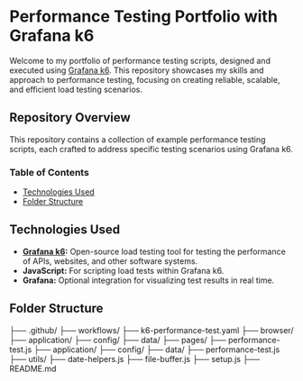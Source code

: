 # Performance Testing Portfolio with Grafana k6

Welcome to my portfolio of performance testing scripts, designed and executed using [Grafana k6](https://k6.io/). This repository showcases my skills and approach to performance testing, focusing on creating reliable, scalable, and efficient load testing scenarios.

## Repository Overview

This repository contains a collection of example performance testing scripts, each crafted to address specific testing scenarios using Grafana k6.

### Table of Contents
- [Technologies Used](#technologies-used)
- [Folder Structure](#folder-structure)

## Technologies Used

- **[Grafana k6](https://k6.io/):** Open-source load testing tool for testing the performance of APIs, websites, and other software systems.
- **JavaScript:** For scripting load tests within Grafana k6.
- **Grafana:** Optional integration for visualizing test results in real time.

## Folder Structure
├── .github/
    ├── workflows/
        ├── k6-performance-test.yaml
├── browser/
    ├── application/
        ├── config/
        ├── data/
        ├── pages/
        ├── performance-test.js
├── application/
    ├── config/
    ├── data/
    ├── performance-test.js
├── utils/
    ├── date-helpers.js
    ├── file-buffer.js
    ├── setup.js
├── README.md
